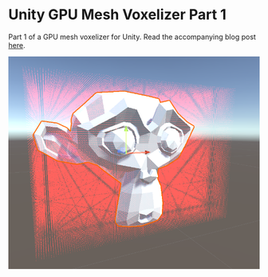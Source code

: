 # Unity GPU Mesh Voxelizer Part 1
Part 1 of a GPU mesh voxelizer for Unity. Read the accompanying blog post [here](https://bronsonzgeb.com/?p=375).

![Example](https://github.com/bzgeb/UnityGPUMeshVoxelizerPart1/blob/main/Screenshots/VoxelGrid.png)
